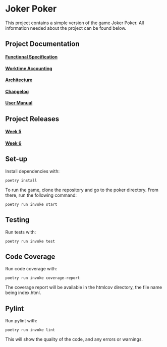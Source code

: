 # Joker Poker
This project contains a simple version of the game Joker Poker. All information needed about the project can be found below.
## Project Documentation
#### [Functional Specification](https://github.com/JesseHantula/ot-harjoitustyo/blob/master/documentation/functionalspecification.md)
#### [Worktime Accounting](https://github.com/JesseHantula/ot-harjoitustyo/blob/master/documentation/worktimeaccounting.md)
#### [Architecture](https://github.com/JesseHantula/ot-harjoitustyo/blob/master/documentation/architecture.md)
#### [Changelog](https://github.com/JesseHantula/ot-harjoitustyo/blob/master/documentation/changelog.md)
#### [User Manual](https://github.com/JesseHantula/ot-harjoitustyo/blob/master/documentation/usermanual.md)
## Project Releases
#### [Week 5](https://github.com/JesseHantula/ot-harjoitustyo/releases/tag/Week5)
#### [Week 6](https://github.com/JesseHantula/ot-harjoitustyo/releases/tag/Week6)
## Set-up
Install dependencies with:

`poetry install`

To run the game, clone the repository and go to the poker directory. From there, run the following command: 

`poetry run invoke start`

## Testing
Run tests with:

`poetry run invoke test`

## Code Coverage
Run code coverage with:

`poetry run invoke coverage-report`

The coverage report will be available in the htmlcov directory, the file name being index.html.
## Pylint
Run pylint with:

`poetry run invoke lint`

This will show the quality of the code, and any errors or warnings.